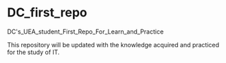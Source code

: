 # DC_first_repo
DC's_UEA_student_First_Repo_For_Learn_and_Practice

This repository will be updated with the knowledge acquired and practiced for the study of IT.
